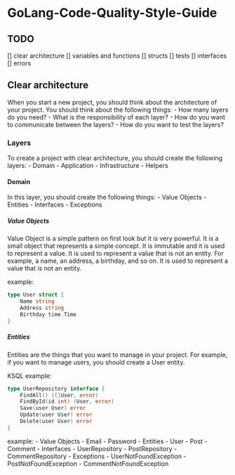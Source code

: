 # GoLang-Code-Quality-Style-Guide

## TODO

[] clear architecture
[] variables and functions
[] structs
[] tests
[] interfaces
[] errors

## Clear architecture

When you start a new project, you should think about the architecture of your project. You should think about the following things:
    - How many layers do you need?
    - What is the responsibility of each layer?
    - How do you want to communicate between the layers?
    - How do you want to test the layers?

### Layers
To create a project with clear architecture, you should create the following layers:
    - Domain
    - Application
    - Infrastructure
    - Helpers

#### Domain
In this layer, you should create the following things:
    - Value Objects
    - Entities
    - Interfaces
    - Exceptions

##### Value Objects
Value Object is a simple pattern on first look but it is very powerful. It is a small object that represents a simple concept. It is immutable and it is used to represent a value. It is used to represent a value that is not an entity. For example, a name, an address, a birthday, and so on. It is used to represent a value that is not an entity. 

example:
```go
type User struct {
    Name string
    Address string
    Birthday time.Time
}
```

##### Entities
Entities are the things that you want to manage in your project. For example, if you want to manage users, you should create a User entity.

KSQL example:
```go
type UserRepository interface {
    FindAll() ([]User, error)
    FindById(id int) (User, error)
    Save(user User) error
    Update(user User) error
    Delete(user User) error
}
```
example:
    - Value Objects
        - Email
        - Password
    - Entities
        - User
        - Post
        - Comment
    - Interfaces
        - UserRepository
        - PostRepository
        - CommentRepository
    - Exceptions
        - UserNotFoundException
        - PostNotFoundException
        - CommentNotFoundException